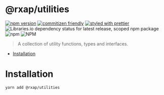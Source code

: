 @rxap/utilities
======

[![npm version](https://img.shields.io/npm/v/@rxap/utilities?style=flat-square)](https://www.npmjs.com/package/@rxap/utilities)
[![commitizen friendly](https://img.shields.io/badge/commitizen-friendly-brightgreen.svg?style=flat-square)](https://commitizen.github.io/cz-cli/)
[![styled with prettier](https://img.shields.io/badge/styled_with-prettier-ff69b4.svg?style=flat-square)](https://github.com/prettier/prettier)
![Libraries.io dependency status for latest release, scoped npm package](https://img.shields.io/librariesio/release/npm/@rxap/utilities)
![npm](https://img.shields.io/npm/dm/@rxap/utilities)
![NPM](https://img.shields.io/npm/l/@rxap/utilities)

> A collection of utility functions, types and interfaces.

- [Installation](#installation)

# Installation

```
yarn add @rxap/utilities
```

